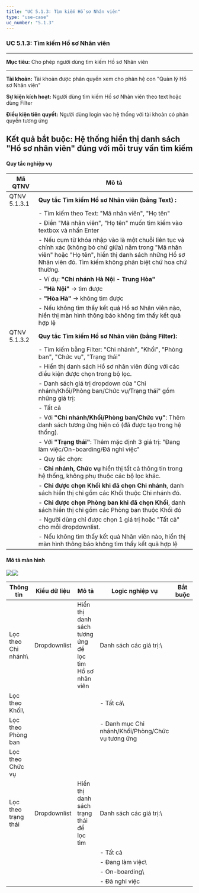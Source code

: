 ```yaml
---
title: "UC 5.1.3: Tìm kiếm Hồ sơ Nhân viên"
type: "use-case"
uc_number: "5.1.3"
---
```


### UC 5.1.3: Tìm kiếm Hồ sơ Nhân viên

  ----------------------------------------------------------------------------------------------------------
  **Mục tiêu:**               Cho phép người dùng tìm kiếm Hồ sơ Nhân viên
  --------------------------- ------------------------------------------------------------------------------
  **Tài khoản:**              Tài khoản được phân quyền xem cho phân hệ con "Quản lý Hồ sơ Nhân viên"

  **Sự kiện kích hoạt:**      Người dùng tìm kiếm Hồ sơ Nhân viên theo text hoặc dùng Filter

  **Điều kiện tiên quyết:**   Người dùng login vào hệ thống với tài khoản có phân quyền tương ứng

  **Kết quả bắt buộc:**       Hệ thống hiển thị danh sách "Hồ sơ nhân viên" đúng với mỗi truy vấn tìm kiếm
  ----------------------------------------------------------------------------------------------------------

#### Quy tắc nghiệp vụ

| **Mã QTNV** | **Mô tả** |
| --- | --- |
| QTNV 5.1.3.1 | **Quy tắc Tìm kiếm Hồ sơ Nhân viên (bằng Text) :** |
|  | - Tìm kiếm theo Text: "Mã nhân viên", "Họ tên" |
|  | - Điền "Mã nhân viên", "Họ tên" muốn tìm kiếm vào textbox và nhấn Enter |
|  | - Nếu cụm từ khóa nhập vào là một chuỗi liên tục và chính xác (không bỏ chữ giữa) nằm trong "Mã nhân viên" hoặc "Họ tên", hiển thị danh sách những Hồ sơ Nhân viên đó. Tìm kiếm không phân biệt chữ hoa chữ thường. |
|  | - Ví dụ: **\"Chi nhánh Hà Nội - Trung Hòa\"** |
|  | - **\"Hà Nội\"** → tìm được |
|  | - **\"Hòa Hà\"** → không tìm được |
|  | - Nếu không tìm thấy kết quả Hồ sơ Nhân viên nào, hiển thị màn hình thông báo không tìm thấy kết quả hợp lệ |
| QTNV 5.1.3.2 | **Quy tắc Tìm kiếm Hồ sơ Nhân viên (bằng Filter):** |
|  | - Tìm kiếm bằng Filter: "Chi nhánh", "Khối", "Phòng ban", "Chức vụ", "Trạng thái" |
|  | - Hiển thị danh sách Hồ sơ nhân viên đúng với các điều kiện được chọn trong bộ lọc. |
|  | - Danh sách giá trị dropdown của "Chi nhánh/Khối/Phòng ban/Chức vụ/Trạng thái" gồm những giá trị: |
|  | - Tất cả |
|  | - Với **"Chi nhánh/Khối/Phòng ban/Chức vụ"**: Thêm danh sách tương ứng hiện có (đã được tạo trong hệ thống). |
|  | - Với **"Trạng thái"**: Thêm mặc định 3 giá trị: "Đang làm việc/On-boarding/Đã nghỉ việc" |
|  | - Quy tắc chọn: |
|  | - **Chi nhánh, Chức vụ** hiển thị tất cả thông tin trong hệ thống, không phụ thuộc các bộ lọc khác. |
|  | - **Chỉ được chọn Khối khi đã chọn Chi nhánh**, danh sách hiển thị chỉ gồm các Khối thuộc Chi nhánh đó. |
|  | - **Chỉ được chọn Phòng ban khi đã chọn Khối**, danh sách hiển thị chỉ gồm các Phòng ban thuộc Khối đó |
|  | - Người dùng chỉ được chọn 1 giá trị hoặc \"Tất cả\" cho mỗi dropdownlist. |
|  | - Nếu không tìm thấy kết quả Nhân viên nào, hiển thị màn hình thông báo không tìm thấy kết quả hợp lệ |

#### Mô tả màn hình

![](media/image71.png)![](media/image60.png)

| **Thông tin** | **Kiểu dữ liệu** | **Mô tả** | **Logic nghiệp vụ** | **Bắt buộc** |
| --- | --- | --- | --- | --- |
| Lọc theo Chi nhánh\ | Dropdownlist | Hiển thị danh sách tương ứng để lọc tìm Hồ sơ nhân viên | Danh sách các giá trị:\ |  |
| Lọc theo Khối\ |  |  | - Tất cả\ |  |
| Lọc theo Phòng ban |  |  | - Danh mục Chi nhánh/Khối/Phòng/Chức vụ tương ứng |  |
| Lọc theo Chức vụ |  |  |  |  |
| Lọc theo trạng thái | Dropdownlist | Hiển thị danh sách trạng thái để lọc tìm | Danh sách các giá trị:\ |  |
|  |  |  | - Tất cả |  |
|  |  |  | \- Đang làm việc\ |  |
|  |  |  | - On-boarding\ |  |
|  |  |  | - Đã nghỉ việc |  |
